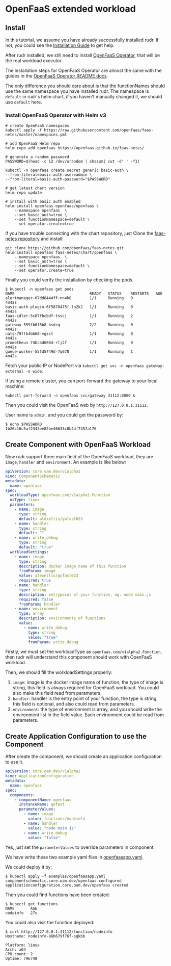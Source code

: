 # OpenFaaS extended workload

## Install

In this tutorial, we assume you have already successfully installed rudr. If not, you could see the [Installation Guide](../setup/install.md) to get help.

After rudr installed, we still need to install [OpenFaaS Operator](https://github.com/openfaas-incubator/openfaas-operator), that will be the real workload executor.

The installation steps for OpenFaaS Operator are almost the same with the guides in the [OpenFaaS Operator README docs](https://github.com/openfaas-incubator/openfaas-operator#deploy-openfaas-with-the-operator).

The only difference you should care about is that the functionNames should use the same namespace you have installed rudr. The namespace is `default` in rudr's helm chart, if you haven't manually changed it, we should use `default` here.    

### Install OpenFaaS Operator with Helm v3

```shell script
# create OpenFaaS namespaces
kubectl apply -f https://raw.githubusercontent.com/openfaas/faas-netes/master/namespaces.yml

# add OpenFaaS Helm repo
helm repo add openfaas https://openfaas.github.io/faas-netes/

# generate a random password
PASSWORD=$(head -c 12 /dev/urandom | shasum| cut -d' ' -f1)

kubectl -n openfaas create secret generic basic-auth \
--from-literal=basic-auth-user=admin \
--from-literal=basic-auth-password="$PASSWORD"

# get latest chart version
helm repo update

# install with basic auth enabled
helm install openfaas openfaas/openfaas \
    --namespace openfaas  \
    --set basic_auth=true \
    --set functionNamespace=default \
    --set operator.create=true
```

If you have trouble connecting with the chart repository, just Clone the [faas-netes repository](https://github.com/openfaas/faas-netes) and install:

```
git clone https://github.com/openfaas/faas-netes.git
helm install openfaas faas-netes/chart/openfaas \
    --namespace openfaas  \
    --set basic_auth=true \
    --set functionNamespace=default \
    --set operator.create=true
```

Finally you could verify the installation by checking the pods.

```shell script
$ kubectl -n openfaas get pods
NAME                                 READY   STATUS    RESTARTS   AGE
alertmanager-67dd8444ff-nn4k8        1/1     Running   0          4m42s
basic-auth-plugin-6f5878475f-ln2k2   1/1     Running   0          4m42s
faas-idler-5c87fbcbdf-tsscj          1/1     Running   2          4m42s
gateway-559fb6f5b8-bsdzq             2/2     Running   0          4m42s
nats-79ffb4bb68-vgzct                1/1     Running   0          4m42s
prometheus-74bc4d6884-rlj2f          1/1     Running   0          4m42s
queue-worker-55fd5749d-7q678         1/1     Running   1          4m42s
```

Fetch your public IP or NodePort via `kubectl get svc -n openfaas gateway-external -o wide`.

If using a remote cluster, you can port-forward the gateway to your local machine:

```shell script
kubectl port-forward -n openfaas svc/gateway 31112:8080 &
```

Then you could visit the OpenFaaS web by `http://127.0.0.1:31112`.

User name is `admin`, and you could get the password by:

```shell script
$ echo $PASSWORD
1b26c16c5af2343ee82be46635c0b44f7457a176
```


## Create Component with OpenFaaS Workload

Now rudr support three main field of the OpenFaaS workload, they are `image`, `handler` and `environment`. An example is like below:

```yaml
apiVersion: core.oam.dev/v1alpha1
kind: ComponentSchematic
metadata:
  name: openfaas
spec:
  workloadType: openfaas.com/v1alpha2.Function
  osType: linux
  parameters:
    - name: image
      type: string
      default: alexellis/gofast023
    - name: handler
      type: string
      default: ""
    - name: write_debug
      type: string
      default: "true"
  workloadSettings:
    - name: image
      type: string
      description: docker image name of this function
      fromParam: image
      value: alexellis/gofast023
      required: true
    - name: handler
      type: string
      description: entrypoint of your function, eg. node main.js
      required: false
      fromParam: handler
    - name: environment
      type: array
      description: environments of functions
      value:
        - name: write_debug
          type: string
          value: "true"
          fromParam: write_debug
```

Firstly, we must set the workloadType as `openfaas.com/v1alpha2.Function`, then rudr will understand this component should work with OpenFaaS workload.

Then, we should fill the workloadSettings properly:

1. `image`: image is the docker image name of function, the type of image is string, this field is always required for OpenFaaS workload. You could also make this field read from parameters.
2. `handler`: handler is the entry point of your function, the type is string, this field is optional, and also could read from parameters.
3. `environment`: the type of environment is array, and you should write the environment list in the field value. Each environment could be read from parameters.

## Create Application Configuration to use the Component

After create the component, we should create an application configuration to use it.

```yaml
apiVersion: core.oam.dev/v1alpha1
kind: ApplicationConfiguration
metadata:
  name: openfaas
spec:
  components:
    - componentName: openfaas
      instanceName: gofast
      parameterValues:
        - name: image
          value: functions/nodeinfo
        - name: handler
          value: "node main.js"
        - name: write_debug
          value: "false"
```

Yes, just set the `parameterValues` to override parameters in component.

We have write these two example yaml files in [openfaasapp.yaml](../../examples/openfaasapp.yaml).

We could deploy it by:

```shell script
$ kubectl apply -f examples/openfaasapp.yaml
componentschematic.core.oam.dev/openfaas configured
applicationconfiguration.core.oam.dev/openfaas created
``` 

Then you could find functions have been created:

```shell script
$ kubectl get functions
NAME       AGE
nodeinfo   27s
```

You could also visit the function deployed:

```shell script
$ curl http://127.0.0.1:31112/function/nodeinfo
Hostname: nodeinfo-86b679f76f-sgkbb

Platform: linux
Arch: x64
CPU count: 2
Uptime: 796748
```
